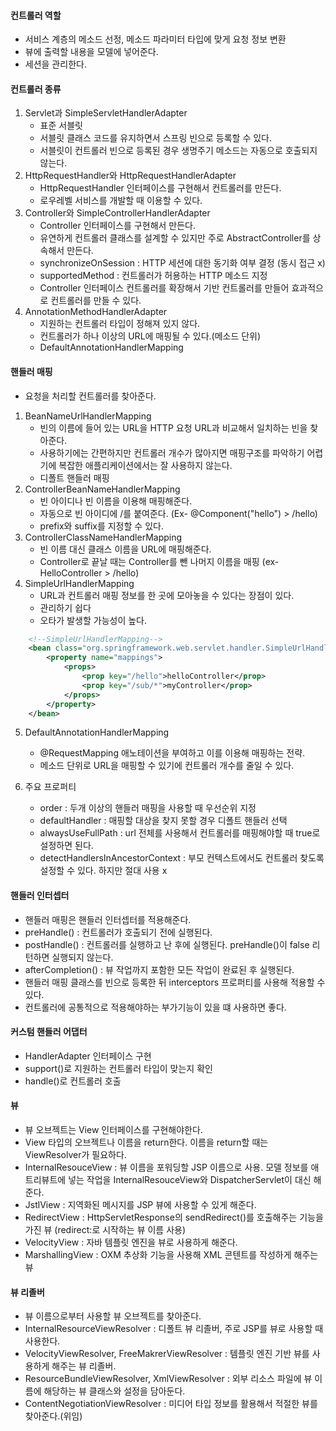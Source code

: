 #### 컨트롤러 역할

- 서비스 계층의 메소드 선정,  메소드 파라미터 타입에 맞게 요청 정보 변환
- 뷰에 출력할 내용을 모델에 넣어준다.
- 세션을 관리한다.

#### 컨트롤러 종류

1. Servlet과 SimpleServletHandlerAdapter
    - 표준 서블릿
    - 서블릿 클래스 코드를 유지하면서 스프링 빈으로 등록할 수 있다.
    - 서블릿이 컨트롤러 빈으로 등록된 경우 생명주기 메소드는 자동으로 호출되지 않는다. 
2. HttpRequestHandler와 HttpRequestHandlerAdapter 
    - HttpRequestHandler 인터페이스를 구현해서 컨트롤러를 만든다.
    - 로우레벨 서비스를 개발할 때 이용할 수 있다.
3. Controller와 SimpleControllerHandlerAdapter
    - Controller 인터페이스를 구현해서 만든다.
    - 유연하게 컨트롤러 클래스를 설계할 수 있지만 주로 AbstractController를 상속해서 만든다.
    - synchronizeOnSession : HTTP 세션에 대한 동기화 여부 결정 (동시 접근 x)
    - supportedMethod : 컨트롤러가 허용하는 HTTP 메소드 지정
    - Controller 인터페이스 컨트롤러를 확장해서 기반 컨트롤러를 만들어 효과적으로 컨트롤러를 만들 수 있다.
4. AnnotationMethodHandlerAdapter
    - 지원하는 컨트롤러 타입이 정해져 있지 않다.
    - 컨트롤러가 하나 이상의 URL에 매핑될 수 있다.(메소드 단위)
    - DefaultAnnotationHandlerMapping

#### 핸들러 매핑

- 요청을 처리할 컨트롤러를 찾아준다.

1. BeanNameUrlHandlerMapping
    - 빈의 이름에 들어 있는 URL을 HTTP 요청 URL과 비교해서 일치하는 빈을 찾아준다.
    - 사용하기에는 간편하지만 컨트롤러 개수가 많아지면 매핑구조를 파악하기 어렵기에 복잡한 애플리케이션에서는 잘 사용하지 않는다.
    - 디폴트 핸들러 매핑
2. ControllerBeanNameHandlerMapping 
    - 빈 아이디나 빈 이름을 이용해 매핑해준다.
    - 자동으로 빈 아이디에 /를 붙여준다. (Ex- @Component("hello") > /hello)
    - prefix와 suffix를 지정할 수 있다.
3. ControllerClassNameHandlerMapping
    - 빈 이름 대신 클래스 이름을 URL에 매핑해준다.
    - Controller로 끝날 때는 Controller를 뺀 나머지 이름을 매핑 (ex- HelloController > /hello)
4. SimpleUrlHandlerMapping
    - URL과 컨트롤러 매핑 정보를 한 곳에 모아놓을 수 있다는 장점이 있다.
    - 관리하기 쉽다
    - 오타가 발생할 가능성이 높다.

``` xml
    <!--SimpleUrlHandlerMapping-->
    <bean class="org.springframework.web.servlet.handler.SimpleUrlHandlerMapping">
        <property name="mappings">
            <props>
                <prop key="/hello">helloController</prop>
                <prop key="/sub/*">myController</prop>
            </props>
        </property>
    </bean>
```

5. DefaultAnnotationHandlerMapping
    - @RequestMapping 애노테이션을 부여하고 이를 이용해 매핑하는 전략.
    - 메소드 단위로 URL을 매핑할 수 있기에 컨트롤러 개수를 줄일 수 있다.

6. 주요 프로퍼티
    - order : 두개 이상의 핸들러 매핑을 사용할 때 우선순위 지정
    - defaultHandler : 매핑할 대상을 찾지 못할 경우 디폴트 핸들러 선택
    - alwaysUseFullPath : url 전체를 사용해서 컨트롤러를 매핑해야할 때 true로 설정하면 된다.
    - detectHandlersInAncestorContext : 부모 컨텍스트에서도 컨트롤러 찾도록 설정할 수 있다. 하지만 절대 사용 x


#### 핸들러 인터셉터

- 핸들러 매핑은 핸들러 인터셉터를 적용해준다.
- preHandle() : 컨트롤러가 호출되기 전에 실행된다.
- postHandle() : 컨트롤러를 실행하고 난 후에 실행된다. preHandle()이 false 리턴하면 실행되지 않는다.
- afterCompletion() : 뷰 작업까지 포함한 모든 작업이 완료된 후 실행된다.
- 핸들러 매핑 클래스를 빈으로 등록한 뒤 interceptors 프로퍼티를 사용해 적용할 수 있다.
- 컨트롤러에 공통적으로 적용해야하는 부가기능이 있을 떄 사용하면 좋다.

#### 커스텀 핸들러 어댑터
- HandlerAdapter 인터페이스 구현
- support()로 지원하는 컨트롤러 타입이 맞는지 확인
- handle()로 컨트롤러 호출

#### 뷰

- 뷰 오브젝트는 View 인터페이스를 구현해야한다.
- View 타입의 오브젝트나 이름을 return한다. 이름을 return할 때는 ViewResolver가 필요하다.
- InternalResouceView : 뷰 이름을 포워딩할 JSP 이름으로 사용. 모델 정보를 애트리뷰트에 넣는 작업을 InternalResouceView와 DispatcherServlet이 대신 해준다.
- JstlView : 지역화된 메시지를 JSP 뷰에 사용할 수 있게 해준다.
- RedirectView : HttpServletResponse의 sendRedirect()를 호출해주는 기능을 가진 뷰 (redirect:로 시작하는 뷰 이름 사용)
- VelocityView : 자바 템플릿 엔진을 뷰로 사용하게 해준다.
- MarshallingView : OXM 추상화 기능을 사용해 XML 콘텐트를 작성하게 해주는 뷰

#### 뷰 리졸버
- 뷰 이름으로부터 사용할 뷰 오브젝트를 찾아준다.
- InternalResourceViewResolver : 디폴트 뷰 리졸버, 주로 JSP를 뷰로 사용할 때 사용한다.
- VelocityViewResolver, FreeMakrerViewResolver : 템플릿 엔진 기반 뷰를 사용하게 해주는 뷰 리졸버.
- ResourceBundleViewResolver, XmlViewResolver : 외부 리소스 파일에 뷰 이름에 해당하는 뷰 클래스와 설정을 담아둔다.
- ContentNegotiationViewResolver : 미디어 타입 정보를 활용해서 적절한 뷰를 찾아준다.(위임)
